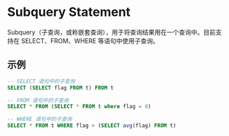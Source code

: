 # Subquery Statement

Subquery（子查询，或称嵌套查询），用于将查询结果用在一个查询中。目前支持在 SELECT、FROM、WHERE 等语句中使用子查询。

## 示例

```sql
-- SELECT 语句中的子查询
SELECT (SELECT flag FROM t) FROM t

-- FROM 语句中的子查询
SELECT * FROM (SELECT * FROM t where flag = 0)

-- WHERE 语句中的子查询
SELECT * FROM t WHERE flag > (SELECT avg(flag) FROM t)
```
